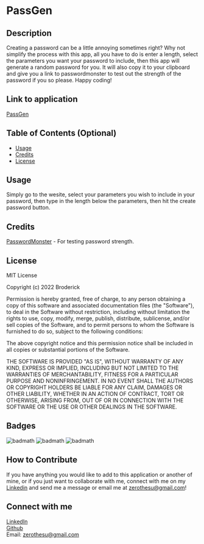 # PassGen

## Description
Creating a password can be a little annoying sometimes right? Why not simplify the process with this app, all you have to do is enter a length, select the parameters you want your password to include, then this app will generate
a random password for you. It will also copy it to your clipboard and give you a link to passwordmonster to test out the strength of the password if you so please. Happy coding!

## Link to application
[PassGen](https://brodericks-password-generator.netlify.app/)

## Table of Contents (Optional)

- [Usage](#usage)
- [Credits](#credits)
- [License](#license)

## Usage

Simply go to the wesite, select your parameters you wish to include in your password, then type in the length below the parameters, then hit the create password button.

## Credits
[PasswordMonster](https://www.passwordmonster.com/) - For testing password strength.

## License
MIT License

Copyright (c) 2022 Broderick

Permission is hereby granted, free of charge, to any person obtaining a copy
of this software and associated documentation files (the "Software"), to deal
in the Software without restriction, including without limitation the rights
to use, copy, modify, merge, publish, distribute, sublicense, and/or sell
copies of the Software, and to permit persons to whom the Software is
furnished to do so, subject to the following conditions:

The above copyright notice and this permission notice shall be included in all
copies or substantial portions of the Software.

THE SOFTWARE IS PROVIDED "AS IS", WITHOUT WARRANTY OF ANY KIND, EXPRESS OR
IMPLIED, INCLUDING BUT NOT LIMITED TO THE WARRANTIES OF MERCHANTABILITY,
FITNESS FOR A PARTICULAR PURPOSE AND NONINFRINGEMENT. IN NO EVENT SHALL THE
AUTHORS OR COPYRIGHT HOLDERS BE LIABLE FOR ANY CLAIM, DAMAGES OR OTHER
LIABILITY, WHETHER IN AN ACTION OF CONTRACT, TORT OR OTHERWISE, ARISING FROM,
OUT OF OR IN CONNECTION WITH THE SOFTWARE OR THE USE OR OTHER DEALINGS IN THE
SOFTWARE.

## Badges
![badmath](https://img.shields.io/badge/Javascript-41.6_percent-yellow)
![badmath](https://img.shields.io/badge/CSS-29.5_percent-blue)
![badmath](https://img.shields.io/badge/HTML-28.9_percent-orange)

## How to Contribute
If you have anything you would like to add to this application or another of mine, or if you just want to collaborate with me, connect with me on my [Linkedin](https://www.linkedin.com/in/broderickhywell/) and 
send me a message or email me at zerothesu@gmail.com!

## Connect with me
[LinkedIn](https://www.linkedin.com/in/broderickhywell/)  
[Github](https://github.com/BroderickHywell)  
Email: zerothesu@gmail.com
